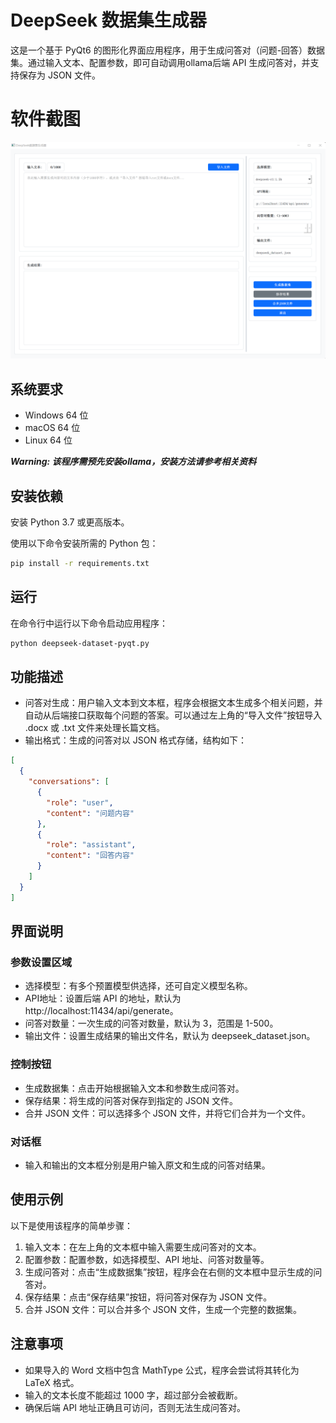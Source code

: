 # DeepSeek 数据集生成器

这是一个基于 PyQt6 的图形化界面应用程序，用于生成问答对（问题-回答）数据集。通过输入文本、配置参数，即可自动调用ollama后端 API 生成问答对，并支持保存为 JSON 文件。

# 软件截图
<img src="image/deepseek-dataset-pyqt.png" width="800">

## 系统要求

- Windows 64 位
- macOS 64 位
- Linux 64 位

***Warning: 该程序需预先安装ollama，安装方法请参考相关资料***

## 安装依赖

安装 Python 3.7 或更高版本。

使用以下命令安装所需的 Python 包：

```bash
pip install -r requirements.txt
```

## 运行

在命令行中运行以下命令启动应用程序：

```bash
python deepseek-dataset-pyqt.py
```


## 功能描述

- 问答对生成：用户输入文本到文本框，程序会根据文本生成多个相关问题，并自动从后端接口获取每个问题的答案。可以通过左上角的“导入文件”按钮导入 .docx 或 .txt 文件来处理长篇文档。
- 输出格式：生成的问答对以 JSON 格式存储，结构如下：

```json
[
  {
    "conversations": [
      {
        "role": "user",
        "content": "问题内容"
      },
      {
        "role": "assistant",   
        "content": "回答内容"
      }
    ]
  }
]
```

## 界面说明

### 参数设置区域

- 选择模型：有多个预置模型供选择，还可自定义模型名称。
- API地址：设置后端 API 的地址，默认为 http://localhost:11434/api/generate。
- 问答对数量：一次生成的问答对数量，默认为 3，范围是 1-500。
- 输出文件：设置生成结果的输出文件名，默认为 deepseek_dataset.json。

### 控制按钮

- 生成数据集：点击开始根据输入文本和参数生成问答对。
- 保存结果：将生成的问答对保存到指定的 JSON 文件。
- 合并 JSON 文件：可以选择多个 JSON 文件，并将它们合并为一个文件。

### 对话框

- 输入和输出的文本框分别是用户输入原文和生成的问答对结果。

## 使用示例

以下是使用该程序的简单步骤：

1. 输入文本：在左上角的文本框中输入需要生成问答对的文本。
2. 配置参数：配置参数，如选择模型、API 地址、问答对数量等。
3. 生成问答对：点击“生成数据集”按钮，程序会在右侧的文本框中显示生成的问答对。
4. 保存结果：点击“保存结果”按钮，将问答对保存为 JSON 文件。
5. 合并 JSON 文件：可以合并多个 JSON 文件，生成一个完整的数据集。

## 注意事项

- 如果导入的 Word 文档中包含 MathType 公式，程序会尝试将其转化为 LaTeX 格式。
- 输入的文本长度不能超过 1000 字，超过部分会被截断。
- 确保后端 API 地址正确且可访问，否则无法生成问答对。

